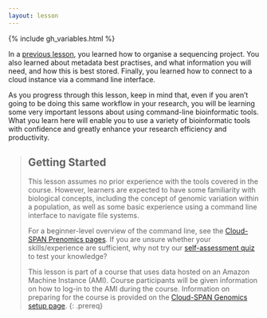 ```yaml
---
layout: lesson
---
```


{% include gh_variables.html %}

In a [previous lesson](https://cloud-span.github.io/01genomics/), you learned how to organise a sequencing project. You also learned about metadata best practises, and what information you will need, and how this is best stored. Finally, you learned how to connect to a cloud instance via a command line interface.

As you progress through this lesson, keep in mind that, even if you aren’t going to be doing this same workflow in your research, you will be learning some very important lessons about using command-line bioinformatic tools. What you learn here will enable you to use a variety of bioinformatic tools with confidence and greatly enhance your research efficiency and productivity.

> ## Getting Started
>
> This lesson assumes no prior experience with the tools covered in the course.
> However, learners are expected to have some familiarity with biological concepts,
> including the concept of genomic variation within a population, 
as well as some basic experience using a command line interface to navigate file systems.  
>
> For a beginner-level overview of the command line, see the [Cloud-SPAN Prenomics pages](https://cloud-span.github.io/prenomics00-intro/).
> If you are unsure whether your skills/experience are sufficient, why not try our [self-assessment quiz](https://shiny.york.ac.uk/er13/prenomics-quiz/#section-why) to test your knowledge?
>
> This lesson is part of a course that uses data hosted on an Amazon Machine Instance (AMI). Course participants will be given
> information on how
> to log-in to the AMI during the course. Information on preparing for the course is provided on the [Cloud-SPAN Genomics setup page](https://cloud-span.github.io/01genomics/setup.html).
{: .prereq}
